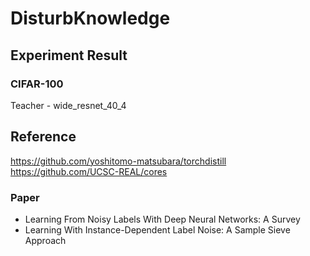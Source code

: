 # DisturbKnowledge

## Experiment Result
### CIFAR-100
Teacher - wide_resnet_40_4

## Reference
https://github.com/yoshitomo-matsubara/torchdistill
https://github.com/UCSC-REAL/cores
### Paper
- Learning From Noisy Labels With Deep Neural Networks: A Survey
- Learning With Instance-Dependent Label Noise: A Sample Sieve Approach